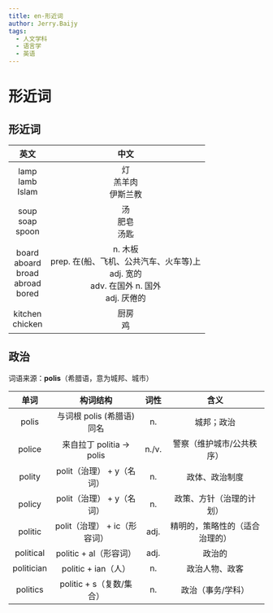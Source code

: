 ```yaml
---
title: en-形近词
author: Jerry.Baijy
tags:
  - 人文学科
  - 语言学
  - 英语
---
```


# 形近词

## 形近词

| 英文 | 中文 |
| :---: | :---: |
| lamp<br>lamb<br>Islam | 灯<br>羔羊肉<br>伊斯兰教 |
| soup<br>soap<br>spoon | 汤<br>肥皂<br>汤匙 |
| board<br>aboard<br>broad<br>abroad<br>bored | n. 木板<br>prep. 在(船、飞机、公共汽车、火车等)上<br>adj. 宽的<br>adv. 在国外  n. 国外<br>adj. 厌倦的 |
| kitchen<br>chicken | 厨房<br>鸡 |

## 政治

词语来源：**polis**（希腊语，意为城邦、城市）

| 单词 | 构词结构 | 词性 | 含义 |
| :---: | :---: | :---: | :---: |
| polis | 与词根 polis (希腊语) 同名 | n. | 城邦；政治 |
| police | 来自拉丁 politia → polis | n./v. | 警察（维护城市/公共秩序） |
| polity | polit（治理） + y（名词） | n. | 政体、政治制度 |
| policy | polit（治理） + y（名词） | n. | 政策、方针（治理的计划） |
| politic | polit（治理） + ic（形容词） | adj. | 精明的，策略性的（适合治理的） |
| political | politic + al（形容词） | adj. | 政治的 |
| politician | politic + ian（人） | n. | 政治人物、政客 |
| politics | politic + s（复数/集合） | n. | 政治（事务/学科） |
